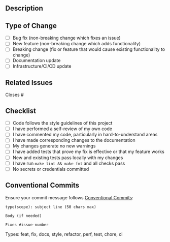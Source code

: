 ## Description
<!-- Describe your changes in detail -->

## Type of Change
- [ ] Bug fix (non-breaking change which fixes an issue)
- [ ] New feature (non-breaking change which adds functionality)
- [ ] Breaking change (fix or feature that would cause existing functionality to change)
- [ ] Documentation update
- [ ] Infrastructure/CI/CD update

## Related Issues
Closes #<!-- issue number -->

## Checklist
- [ ] Code follows the style guidelines of this project
- [ ] I have performed a self-review of my own code
- [ ] I have commented my code, particularly in hard-to-understand areas
- [ ] I have made corresponding changes to the documentation
- [ ] My changes generate no new warnings
- [ ] I have added tests that prove my fix is effective or that my feature works
- [ ] New and existing tests pass locally with my changes
- [ ] I have run `make lint && make fmt` and all checks pass
- [ ] No secrets or credentials committed

## Conventional Commits
Ensure your commit message follows [Conventional Commits](https://www.conventionalcommits.org/):
```
type(scope): subject line (50 chars max)

Body (if needed)

Fixes #issue-number
```

Types: feat, fix, docs, style, refactor, perf, test, chore, ci
